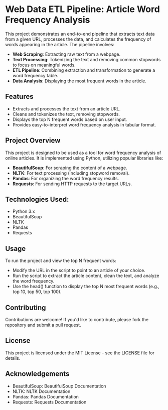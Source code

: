 # Web Data ETL Pipeline: Article Word Frequency Analysis

This project demonstrates an end-to-end pipeline that extracts text data from a given URL, processes the data, and calculates the frequency of words appearing in the article. The pipeline involves:

- **Web Scraping**: Extracting raw text from a webpage.
- **Text Processing**: Tokenizing the text and removing common stopwords to focus on meaningful words.
- **ETL Pipeline**: Combining extraction and transformation to generate a word frequency table.
- **Data Analysis**: Displaying the most frequent words in the article.

## Features
- Extracts and processes the text from an article URL.
- Cleans and tokenizes the text, removing stopwords.
- Displays the top N frequent words based on user input.
- Provides easy-to-interpret word frequency analysis in tabular format.

## Project Overview
This project is designed to be used as a tool for word frequency analysis of online articles. It is implemented using Python, utilizing popular libraries like:

- **BeautifulSoup**: For scraping the content of a webpage.
- **NLTK**: For text processing (including stopword removal).
- **Pandas**: For organizing the word frequency results.
- **Requests**: For sending HTTP requests to the target URLs.

## Technologies Used:
- Python 3.x
- BeautifulSoup
- NLTK
- Pandas
- Requests

## Usage
To run the project and view the top N frequent words:
- Modify the URL in the script to point to an article of your choice.
- Run the script to extract the article content, clean the text, and analyze the word frequency.
- Use the head() function to display the top N most frequent words (e.g., top 10, top 50, top 100).
  
## Contributing
Contributions are welcome! If you'd like to contribute, please fork the repository and submit a pull request. 

## License
This project is licensed under the MIT License - see the LICENSE file for details.

## Acknowledgements
- BeautifulSoup: BeautifulSoup Documentation
- NLTK: NLTK Documentation
- Pandas: Pandas Documentation
- Requests: Requests Documentation

